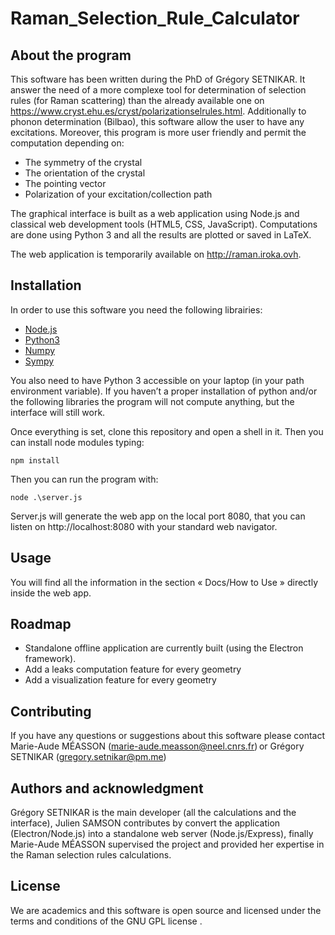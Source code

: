 # Raman_Selection_Rule_Calculator

## About the program

This software has been written during the PhD of Grégory SETNIKAR. It answer the need of a more complexe tool for determination of selection rules (for Raman scattering) than the already available one on https://www.cryst.ehu.es/cryst/polarizationselrules.html. Additionally to phonon determination (Bilbao), this software allow the user to have any excitations. Moreover, this program is more user friendly and permit the computation depending on:
- The symmetry of the crystal
- The orientation of the crystal
- The pointing vector
- Polarization of your excitation/collection path

The graphical interface is built as a web application using Node.js and classical web development tools (HTML5, CSS, JavaScript).
Computations are done using Python 3 and all the results are plotted or saved in LaTeX. 

The web application is temporarily available on http://raman.iroka.ovh.

## Installation

In order to use this software you need the following librairies: 

- [Node.js](https://nodejs.org/en/)
- [Python3](https://www.python.org/downloads/)
- [Numpy](https://numpy.org)
- [Sympy](https://www.sympy.org/en/index.html)


You also need to have Python 3 accessible on your laptop (in your path environment variable).
If you haven’t a proper installation of python and/or the following libraries the program will not compute anything, but the interface will still work.

Once everything is set, clone this repository and open a shell in it. 
Then you can install node modules typing:

```
npm install
```
Then you can run the program with:

```
node .\server.js
```

Server.js will generate the web app on the local port 8080, that you can listen on http://localhost:8080 with your standard web navigator.

## Usage

You will find all the information in the section « Docs/How to Use » directly inside the web app.

## Roadmap

- Standalone offline application are currently built (using the Electron framework).
- Add a leaks computation feature for every geometry
- Add a visualization feature for every geometry 

## Contributing

If you have any questions or suggestions about this software please contact Marie-Aude MÉASSON (marie-aude.measson@neel.cnrs.fr) or Grégory SETNIKAR (gregory.setnikar@pm.me)

## Authors and acknowledgment

Grégory SETNIKAR is the main developer (all the calculations and the interface), Julien SAMSON contributes by convert the application (Electron/Node.js) into a standalone web server (Node.js/Express), finally Marie-Aude MÉASSON supervised the project and provided her expertise in the Raman selection rules calculations.

## License

We are academics and this software is open source and licensed under the terms and conditions of the GNU GPL license .
